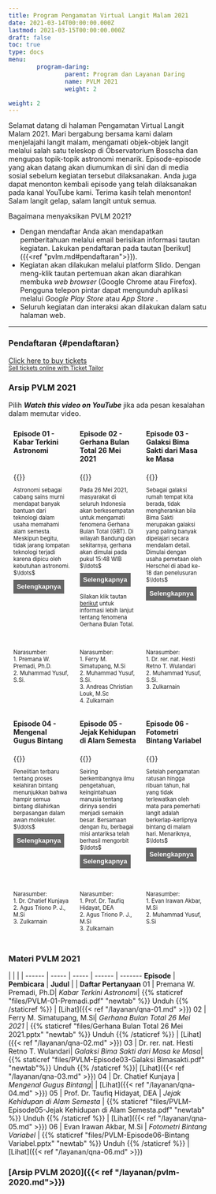 ```yaml
---
title: Program Pengamatan Virtual Langit Malam 2021
date: 2021-03-14T00:00:00.000Z
lastmod: 2021-03-15T00:00:00.000Z
draft: false
toc: true
type: docs
menu:
        program-daring:
                parent: Program dan Layanan Daring
                name: PVLM 2021
                weight: 2

weight: 2
---
```

Selamat datang di halaman Pengamatan Virtual Langit Malam 2021. Mari bergabung bersama kami dalam menjelajahi langit malam, mengamati objek-objek langit melalui salah satu teleskop di Observatorium Bosscha dan mengupas topik-topik astronomi menarik. Episode-episode yang akan datang akan diumumkan di sini dan di media sosial sebelum kegiatan tersebut dilaksanakan. Anda juga dapat menonton kembali episode yang telah dilaksanakan pada kanal YouTube kami. Terima kasih telah menonton! Salam langit gelap, salam langit untuk semua.

Bagaimana menyaksikan PVLM 2021?
- Dengan mendaftar Anda akan mendapatkan pemberitahuan melalui email berisikan informasi tautan kegiatan. Lakukan pendaftaran pada tautan [berikut]({{<ref "pvlm.md#pendaftaran">}}). 
- Kegiatan akan dilakukan melalui platform Slido. Dengan meng-klik tautan pertemuan akan akan diarahkan membuka <i>web browser</i> (Google Chrome atau Firefox). Pengguna telepon pintar dapat mengunduh aplikasi melalui <i>Google Play Store</i> atau <i>App Store</i> .
- Seluruh kegiatan dan interaksi akan dilakukan dalam satu halaman web.

---

<!-- **2 Oktober 2021** <br>
**Episode 6 - Fotometri Bintang Variabel** <br>
**Narasumber: Evan Irawan Akbar, Muhammad Yusuf** <br><br>
 Setelah pengamatan ratusan hingga ribuan tahun, hal yang tidak terlewatkan oleh mata para pemerhati langit adalah berkerlap-kerlipnya bintang di malam hari. Menariknya, benda-benda yang cenderung lebih dekat terhadap kita tidak mengalami hal yang sama. Pada umumnya, kerlap-kerlip bintang tidaklah signifikan. Tetapi, ada kala juga ketika masyarakat di peradaban masa kuno menemukan adanya bintang yang kerlap-kerlipnya jauh melebihi yang biasa mereka lihat. Bahkan, mereka yakin apa yang mereka amati adalah bintang baru yang semula tidak ada di sana. Perubahan kecerlangan bintang sudah sejak lama menarik keingintahuan manusia. Di era modern, dengan teknologi yang lebih canggih, kita saat ini paham bahwa, selain dari efek atmosfer, ada juga bintang yang memang berubah kecerlangannya. Bintang-bintang tersebut, yang sekarang dinamakan sebagai bintang variabel, juga bervariasi jenisnya bergantung pada apa yang menyebabkan perubahan mereka. Variabilitas kecerlangan tersebut menjadi jendela informasi astronom untuk melihat dan memprediksi riwayat hidup bintang. Terlepas dari peran bintang variabel dalam pemahaman alam semesta, bintang dan langit tidak berhenti menghubungkan manusia dari berbagai latar belakang. Pengamatan bintang variabel pun merangkul dan memberikan kesempatan astronom amatir untuk ikut berkontribusi dalam mengembangkan ilmu astronomi

Acara ini akan disiarkan secara langsung dan dapat diikuti melalui <i>platform</i> Slido (pendaftaran pada tautan [berikut]({{<ref "pvlm.md#pendaftaran">}})) dan <a href="https://www.youtube.com/user/obsbosscha" target=_blank>YouTube</a>. Dengan mendaftar peserta akan dapat mengikuti sesi interaktif dan memberikan pertanyaan untuk dijawab narasumber dan tim astronom kami. 

<img src="/img/pvlm2021-06.png"></img> -->

### Pendaftaran {#pendaftaran}

<!-- <iframe src="https://us02web.zoom.us/webinar/register/WN_h26HhQ0RQKyWmXZlJu_29Q" width="800px" height="500px"></iframe> -->

<!-- Pendaftaran untuk partisipasi di Episode 05 melalui Slido akan dibuka pada <font color="red">Jumat, 27 Agustus 2021, pukul 19:00 WIB</font>. -->

<!-- Ticket Tailor Widget. Paste this in to your website where you want the widget to appear. Do no change the code or the widget may not work properly. -->

<!-- Ticket Tailor Widget. Paste this in to your website where you want the widget to appear. Do no change the code or the widget may not work properly. -->
<div class="tt-widget"><div class="tt-widget-fallback"><p><a href="https://www.tickettailor.com/all-tickets/obsbosscha/?ref=website_widget" target="_blank">Click here to buy tickets</a><br /><small><a href="https://www.tickettailor.com?rf=wdg" class="tt-widget-powered">Sell tickets online with Ticket Tailor</a></small></p></div><script src="https://cdn.tickettailor.com/js/widgets/min/widget.js" data-url="https://www.tickettailor.com/all-tickets/obsbosscha/" data-type="inline" data-inline-minimal="true" data-inline-show-logo="false" data-inline-bg-fill="false" data-inline-inherit-ref-from-url-param="" data-inline-ref="website_widget"></script></div>
<!-- End of Ticket Tailor Widget -->

### Arsip PVLM 2021

Pilih **_Watch this video on YouTube_** jika ada pesan kesalahan dalam memutar video.

<div class="row">
  <div class="column">
    <b>Episode 01 - Kabar Terkini Astronomi</b>
  </div>
  <div class="column">
    <b>Episode 02 - Gerhana Bulan Total 26 Mei 2021</b>
  </div>
  <div class="column">
    <b>Episode 03 - Galaksi Bima Sakti dari Masa ke Masa</b>
  </div>
</div>

<div class="row">
  <div class="column">
    {{<youtube F-jHmZRkxfU>}}
    <p style="font-size: .8em" class="showmore">
    Astronomi sebagai cabang sains murni mendapat banyak bantuan dari teknologi dalam usaha memahami alam semesta. Meskipun begitu, tidak jarang lompatan teknologi terjadi karena dipicu oleh kebutuhan astronomi. <span class="dots">$\ldots$</span><span class="more"> Dua tahun belakangan ini kita melihat ada banyak peristiwa menarik terkait penemuan, peristiwa astronomi, dan usaha eksplorasi astronomi.  Mengawali musim baru PVLM, pada episode perdana ini penonton akan diajak melihat capaian astronomi di tahun 2020 dan 2021. Kita kembali menengok apa yang terjadi dengan meredupnya bintang Betelgeuse, arti hadiah Nobel Fisika 2020 bagi Astrofisika, penemuan magnetar, babak baru eksplorasi Planet Mars, dan foto terbaru lubang hitam M87. Narasumber akan mengajak penonton menguak sains dan teknologi apa saja yang terlibat serta rencana dan harapan apa yang ada di depan termasuk peluangnya bagi astronomi Indonesia. </span>
      <button>Selengkapnya</button>
  </div>
  <div class="column">
        {{<youtube  R174vKeYei0>}}
        <p style="font-size: .8em" class="showmore">
        <!-- Pada 26 Mei 2021, masyarakat di seluruh Indonesia akan berkesempatan untuk mengamati  fenomena Gerhana Bulan Total (GBT). Di wilayah Bandung dan sekitarnya, gerhana akan dimulai pada pukul 15:48 WIB $\ldots$ -->
        Pada 26 Mei 2021, masyarakat di seluruh Indonesia akan berkesempatan untuk mengamati  fenomena Gerhana Bulan Total (GBT). Di wilayah Bandung dan sekitarnya, gerhana akan dimulai pada pukul 15:48 WIB <span class="dots">$\ldots$</span><span class="more">dan akan masuk menuju fase totalitas pada pukul 18:19 WIB saat Bulan baru terbit di Timur. Kita dapat menyaksikan proses gerhana hingga selesai pada pukul 20:50 WIB. Pada PVLM episode kedua tahun 2021 ini, kami akan mengajak masyarakat Indonesia melihat bagaimana proses gerhana Bulan diamati melalui teleskop di Observatorium Bosscha.</span>
        <button>Selengkapnya</button></a>  
        Silakan klik tautan <a href="/id/layanan/pvlm-ep02/" target=_blank>berikut</a> untuk informasi lebih lanjut tentang fenomena Gerhana Bulan Total.
  </div>
  <div class="column">
        {{<youtube NefTscdTrbo>}}
        <p style="font-size: .8em" class="showmore">
        Sebagai galaksi rumah tempat kita berada, tidak mengherankan bila Bima Sakti merupakan galaksi yang paling banyak dipelajari secara mendalam detail. Dimulai dengan usaha pemetaan oleh Herschel di abad ke-18 dan penelusuran <span class="dots">$\ldots$</span><span class="more"> ukuran galaksi dengan studi gugus bola oleh Shapley di awal abad ke-12, kini, teknologi pengamatan mengijinkan untuk mendapatkan sensus posisi, gerak, warna, dan sifat bintang-bintang dengan ketelitian yang tinggi. Misi GAIA yang merupakan kolaborasi dari negara-negara Eropa telah berhasil menghasilkan pengukuran 1,5 miliar bintang di galaksi kita, hampir 1% dari jumlah bintang yang diperkirakan mengisi galaksi kita. Jumlah dan tingkat presisi pengukuran ini memberikan gambaran yang lebih baik akan bentuk, dinamika serta evolusi galaksi kita. </span>
      <button>Selengkapnya</button>
  </div>
</div>

<div class="row">
  <div class="column">
    <p style="font-size: .8em">Narasumber: <br> 1. Premana W. Premadi, Ph.D. <br>  2. Muhammad Yusuf, S.Si.</p>
  </div>
  <div class="column">
        <p style="font-size: .8em">Narasumber: <br> 1. Ferry M. Simatupang, M.Si <br>  2. Muhammad Yusuf, S.Si. <br> 3. Andreas Christian Louk, M.Sc <br> 4. Zulkarnain </p>
  </div>
  <div class="column">
        <p style="font-size: .8em">Narasumber: <br> 1. Dr. rer. nat. Hesti Retno T. Wulandari <br>  2. Muhammad Yusuf, S.Si. <br> 3. Zulkarnain </p>
  </div>
</div>

<div class="row">
  <div class="column">
    <b>Episode 04 - Mengenal Gugus Bintang</b>
  </div>
  <div class="column">
    <b>Episode 05 - Jejak Kehidupan di Alam Semesta</b>
  </div>
  <div class="column">
    <b>Episode 06 - Fotometri Bintang Variabel</b>
  </div>
</div>

<div class="row">
  <div class="column">
    {{<youtube ZvIKGpTsXY8 >}}
    <p style="font-size: .8em" class="showmore">
    Penelitian terbaru tentang proses kelahiran bintang menunjukkan bahwa hampir semua bintang dilahirkan berpasangan dalam awan molekuler.  <span class="dots">$\ldots$</span><span class="more"> Walaupun begitu, beberapa bintang (termasuk Matahari kita) mengalami gangguan yang menyebabkan bintang tersebut terpisah dari pasangannya beberapa waktu setelah lahir, sehingga terbentuklah bintang tunggal. Pasangan yang terbentuk saat proses kelahiran bintang tidak hanya terdiri atas satu atau dua bintang, namun bisa berjumlah ratusan dan bahkan ribuan. Anggota kelompok bintang ini tentunya memiliki properti yang serupa satu sama lain karena lahir bersamaan pada dari awan molekuler yang sama. Oleh karena itu, kelompok bintang ini dapat digunakan untuk mempelajari banyak hal, misalnya terkait lingkungan tempat pembentukan, karakteristik anggota, maupun digunakan sebagai alat untuk memetakan objek dengan skala yang lebih besar (galaksi).</span>
      <button>Selengkapnya</button>
  </div>
  <div class="column">
        {{<youtube  PL3ouS5ReAg>}}
        <p style="font-size: .8em" class="showmore">
        Seiring berkembangnya ilmu pengetahuan, keingintahuan manusia tentang dirinya sendiri menjadi semakin besar. Bersamaan dengan itu, berbagai misi antariksa telah berhasil mengorbit  <span class="dots">$\ldots$</span><span class="more">atau mendarat di planet lain lalu mempelajarinya secara mendetail. Sejauh ini, belum ditemukan adanya makhluk hidup yang mirip dengan manusia. Hal ini memunculkan berbagai pertanyaan: apakah jenis kehidupan yang kita kenal di Bumi adalah satu-satunya di alam semesta? Apakah ada kehidupan yang lebih maju dibandingkan kehidupan yang ada di Bumi? Untuk menjawab pertanyaan itu, terlebih dulu harus diputuskan dari mana kita mulai mencari. Dengan berbekal pengetahuan tentang kehidupan yang kita kenal di Bumi, astronom menentukan hal apa yang paling esensial bagi keberadaan kehidupan, beberapa di antaranya adalah keberadaan rantai karbon sebagai basis dari DNA dan air dalam bentuk cair. Pencarian dilakukan di berbagai tempat; dari planet lain di Tata Surya, asteroid, satelit planet, hingga sistem keplanetan di luar Tata Surya (eksoplanet). Walaupun penelitian ini tentunya akan memakan waktu yang lama, hasil yang didapatkan kemungkinan besar akan sangat berpengaruh bagi cara manusia memandang dirinya sendiri dan alam semesta</span>
        <button>Selengkapnya</button>
  </div>
  <div class="column">
        {{<youtube rLn6ELFub4Y>}}
        <p style="font-size: .8em" class="showmore">
        Setelah pengamatan ratusan hingga ribuan tahun, hal yang tidak terlewatkan oleh mata para pemerhati langit adalah berkerlap-kerlipnya bintang di malam hari. Menariknya, <span class="dots">$\ldots$</span><span class="more">benda-benda yang cenderung lebih dekat terhadap kita tidak mengalami hal yang sama. Pada umumnya, kerlap-kerlip bintang tidaklah signifikan. Tetapi, ada kala juga ketika masyarakat di peradaban masa kuno menemukan adanya bintang yang kerlap-kerlipnya jauh melebihi yang biasa mereka lihat. Bahkan, mereka yakin apa yang mereka amati adalah bintang baru yang semula tidak ada di sana. Perubahan kecerlangan bintang sudah sejak lama menarik keingintahuan manusia. Di era modern, dengan teknologi yang lebih canggih, kita saat ini paham bahwa, selain dari efek atmosfer, ada juga bintang yang memang berubah kecerlangannya. Bintang-bintang tersebut, yang sekarang dinamakan sebagai bintang variabel, juga bervariasi jenisnya bergantung pada apa yang menyebabkan perubahan mereka. Variabilitas kecerlangan tersebut menjadi jendela informasi astronom untuk melihat dan memprediksi riwayat hidup bintang. Terlepas dari peran bintang variabel dalam pemahaman alam semesta, bintang dan langit tidak berhenti menghubungkan manusia dari berbagai latar belakang. Pengamatan bintang variabel pun merangkul dan memberikan kesempatan astronom amatir untuk ikut berkontribusi dalam mengembangkan ilmu astronomi</span>
      <button>Selengkapnya</button>
  </div>
</div>

<div class="row">
  <div class="column">
    <p style="font-size: .8em">Narasumber: <br> 1. Dr. Chatief Kunjaya <br>  2. Agus Triono P. J., M.Si <br> 3. Zulkarnain</p>
  </div>
  <div class="column">
        <p style="font-size: .8em">Narasumber: <br> 1.  Prof. Dr. Taufiq Hidayat, DEA <br>  2. Agus Triono P. J., M.Si <br> 3. Zulkarnain </p>
  </div>
  <div class="column">
        <p style="font-size: .8em">Narasumber: <br> 1. Evan Irawan Akbar, M.Si <br>  2.  Muhammad Yusuf, S.Si</p>
  </div>
</div>

### Materi PVLM 2021

  | | | |
------ | ----- | ----- | ------ | -------
 **Episode** | **Pembicara** | **Judul** | | **Daftar Pertanyaan**
 01 |  Premana W. Premadi, Ph.D| *Kabar Terkini Astronomi*| {{% staticref "files/PVLM-01-Premadi.pdf" "newtab" %}} Unduh {{% /staticref %}} |  [Lihat]({{< ref "/layanan/qna-01.md" >}})
02 |  Ferry M. Simatupang, M.Si| *Gerhana Bulan Total 26 Mei 2021* | {{% staticref "files/Gerhana Bulan Total 26 Mei 2021.pptx" "newtab" %}} Unduh {{% /staticref %}} | [Lihat]({{< ref "/layanan/qna-02.md" >}})
03 |  Dr. rer. nat. Hesti Retno T. Wulandari| *Galaksi Bima Sakti dari Masa ke Masa*| {{% staticref "files/PVLM-Episode03-Galaksi Bimasakti.pdf" "newtab"%}} Unduh {{% /staticref %}}| [Lihat]({{< ref "/layanan/qna-03.md" >}})
04 |  Dr. Chatief Kunjaya | *Mengenal Gugus Bintang*| | [Lihat]({{< ref "/layanan/qna-04.md" >}})
05 |  Prof. Dr. Taufiq Hidayat, DEA | *Jejak Kehidupan di Alam Semesta* | {{% staticref "files/PVLM-Episode05-Jejak Kehidupan di Alam Semesta.pdf" "newtab" %}} Unduh {{% /staticref %}} | [Lihat]({{< ref "/layanan/qna-05.md" >}})
06 |  Evan Irawan Akbar, M.Si | *Fotometri Bintang Variabel* | {{% staticref "files/PVLM-Episode06-Bintang Variabel.pptx" "newtab" %}} Unduh {{% /staticref %}} | [Lihat]({{< ref "/layanan/qna-06.md" >}})
### [Arsip PVLM 2020]({{< ref "/layanan/pvlm-2020.md">}})

<style>
* {
  box-sizing: border-box;
}

/* Create three equal columns that floats next to each other */
.column {
  float: left;
  width: 33.33%;
  padding: 10px;
  /* text-align: justify;
  text-justify: inter-word; */
  }

/* Clear floats after the columns */
.row:after {
  content: "";
  display: table;
  clear: both;
}

/* div.desc {
  padding: 20px;
} */

/* @media screen and (min-width: 601px) {
  p {
    font-size: 16px;
  }
}

@media screen and (max-width: 600px) {
  p {
    font-size: 14px;
  }
} */

.showmore {
  font-size: 0.8em;
}

.showmore .more, .showmore.show .dots {
  display: none
}

.showmore.show .more {
  display: inline
}

.showmore button {
  cursor: pointer;
  display: block;
  margin-top: 0.5em;
  margin-bottom: 1em;
  font-weight: bold;
  background-color: #656565;
  color: white;
  border: none;
  outline: none;
  padding: 0.5em;
}
.showmore2 {
  font-size: 0.8em;
}

.showmore2 .more, .showmore2.show .dots {
  display: none
}

.showmore2.show .more {
  display: inline
}

.showmore2 button {
  cursor: pointer;
  display: block;
  margin-top: 0.5em;
  margin-bottom: 1em;
  font-weight: bold;
  background-color: #656565;
  color: white;
  border: none;
  outline: none;
  padding: 0.5em;
}

.tombol {
  background-color: #417AF5; /* blue */
  border: none;
  color: white;
  padding: 5px 15px;
  text-align: center;
  text-decoration: none;
  display: inline-block;
  font-size: 16px;
}
</style>

<script>
  document.querySelectorAll(".showmore").forEach(function (p) {
   p.querySelector("button").addEventListener("click", function () {
    p.classList.toggle("show");
    this.textContent = p.classList.contains("show") ? "Persingkat" : "Selengkapnya";
   });
 });
</script>
